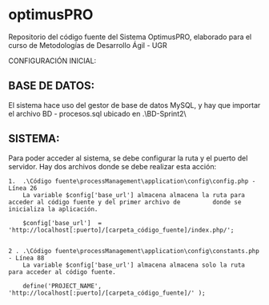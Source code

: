 ﻿# optimusPRO
Repositorio del código fuente del Sistema OptimusPRO, elaborado para el curso de Metodologías de Desarrollo Ágil - UGR

CONFIGURACIÓN INICIAL: 

BASE DE DATOS:
-------------------
El sistema hace uso del gestor de base de datos MySQL, y hay que importar el archivo BD - procesos.sql ubicado en .\BD-Sprint2\

SISTEMA:
-----------
Para poder acceder al sistema, se debe configurar la ruta y el puerto del servidor. Hay dos archivos donde se debe realizar esta acción: 

	1. 	.\Código fuente\processManagement\application\config\config.php - Línea 26
		La variable $config['base_url'] almacena almacena la ruta para acceder al código fuente y del primer archivo de 		donde se inicializa la aplicación. 

		$config['base_url']  =  'http://localhost[:puerto]/[carpeta_código_fuente]/index.php/';


	2 .	.\Código fuente\processManagement\application\config\constants.php - Línea 88
		La variable $config['base_url'] almacena almacena solo la ruta para acceder al código fuente. 
	
		define('PROJECT_NAME', 'http://localhost[:puerto]/[carpeta_código_fuente]/' );
	
		
